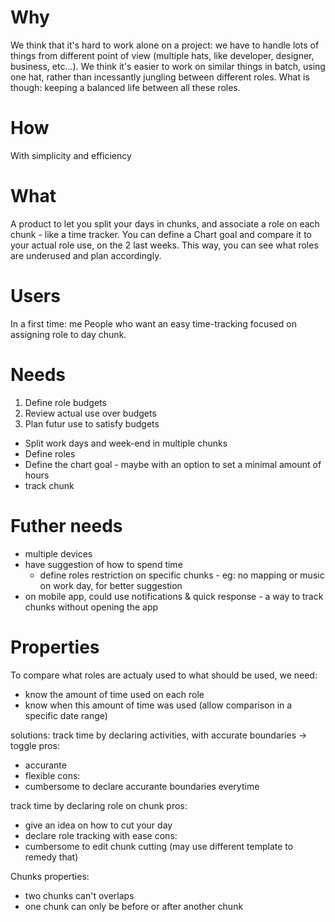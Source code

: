 # Why

We think that it's hard to work alone on a project: we have to handle lots of things from different point of view (multiple hats, like developer, designer, business, etc...). We think it's easier to work on similar things in batch, using one hat, rather than incessantly jungling between different roles. What is though: keeping a balanced life between all these roles.

# How

With simplicity and efficiency

# What

A product to let you split your days in chunks, and associate a role on each chunk - like a time tracker. You can define a Chart goal and compare it to your actual role use, on the 2 last weeks. This way, you can see what roles are underused and plan accordingly.

# Users

In a first time: me
People who want an easy time-tracking focused on assigning role to day chunk.

# Needs
1. Define role budgets
2. Review actual use over budgets
3. Plan futur use to satisfy budgets

- Split work days and week-end in multiple chunks
- Define roles
- Define the chart goal - maybe with an option to set a minimal amount of hours
- track chunk

# Futher needs
- multiple devices
- have suggestion of how to spend time
  - define roles restriction on specific chunks - eg: no mapping or music on work day, for better suggestion
- on mobile app, could use notifications & quick response - a way to track chunks without opening the app

# Properties

To compare what roles are actualy used to what should be used, we need:
- know the amount of time used on each role
- know when this amount of time was used (allow comparison in a specific date range)

solutions:
track time by declaring activities, with accurate boundaries -> toggle
pros:
- accurante
- flexible
cons:
- cumbersome to declare accurante boundaries everytime

track time by declaring role on chunk
pros:
- give an idea on how to cut your day
- declare role tracking with ease
cons:
- cumbersome to edit chunk cutting (may use different template to remedy that)

Chunks properties:
- two chunks can't overlaps
- one chunk can only be before or after another chunk